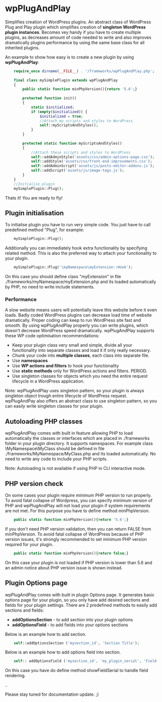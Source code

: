 # wpPlugAndPlay
Simplifies creation of WordPress plugins.  An abstract class of WordPress Plug and Play plugin which simplifies creation of **singleton WordPress plugin instances**. Becomes vey handy if you have to create multiple plugins, as decreases amount of code needed to write and also improves dramatically plugins performance by using the same base class for all inherited plugins.

An example to show how easy is to create a new plugin by using **wpPlugAndPlay**:

```php
    require_once dirname(__FILE__) . '/frameworks/wpPlugAndPlay.php';
    
    final class mySimplePlugin extends wpPlugAndPlay
    {
        public static function minPhpVersion(){return '5.6';}
    		
        protected function init()
        {
            static $initialized;
            if (empty($initialized)) {
                $initialized = true;
                //Attach my scripts and styles to WordPress
                self::myScriptsAndStyles();
            }
        }
    
        protected static function myScriptsAndStyles()
        {
            //Attach these scripts and styles to WordPress
            self::addAdminStyle('assets/css/admin-options-page.css');
            self::addStyle('assets/css/front-end-improvements.css');
            self::addAdminScript('assets/js/posts-editor-addons.js');
            self::addScript('assets/js/image-tags.js');
        }
    }
    //Initialise plugin
    mySimplePlugin::Plug();

```

Thats it! You are ready to fly!

## Plugin initialisation

To initialise plugin you have to run very simple code. You just have to call predefined method "Plug", for example:

```php
    mySimplePlugin::Plug();
```

Additionally you can immediately hook extra functionality by specifying related method. This is also the preferred way to attach your functionality to your plugin.

```php
    mySimplePlugin::Plug('\myNamespace\myExtension::Hook');
```
On this case you should define class "myExtension" in file ./frameworks/myNamespace/myExtension.php and its loaded automatically by PHP, no need to write include statements.

### Performance
A slow website means users will potentially leave this website before it even loads. Badly coded WordPress plugins can decrease load time of website dramatically. Proper coding can keep to run WordPress site fast and smooth. By using wpPlugAndPlay properly you can write plugins, which doesn't decrease WordPress speed dramatically. wpPlugAndPlay supports these WP code optimisation recommendations:

* Keep your plugin class very small and simple, divide all your functionality into separate classes and load it if only really necessary.
* Chunk your code into **multiple classes**, each class into separate file.
* Use **namespaces**
* Use **WP actions and filters** to hook your functionality
* Use **static methods** only for WordPress actions and filters. PERIOD.
* Use singleton classes for objects which you need the entire request lifecycle in a WordPress application.

Note: wpPlugAndPlay uses singleton pattern, so your plugin is always singleton object trough entire lifecycle of WordPress request. wpPlugAndPay also offers an abstract class to use singleton pattern, so you can easily write singleton classes for your plugin.

## Autoloading PHP classes
wpPlugAndPlay comes with built in feature allowing PHP to load automatically the classes or interfaces which are placed in ./frameworks folder in your plugin directory. It supports namespaces. For example class \MyNamespace\MyClass should be defined in file ./frameworks/MyNamespace/MyClass.php and its loaded automatically. No need to write any code to include your PHP scripts.

Note: Autoloading is not available if using PHP in CLI interactive mode.

## PHP version check

On some cases your plugin require minimum PHP version to run properly. To avoid fatal collapse of Wordpress, you can specify minimum version of PHP and wpPlugAndPlay will not load your plugin if system requirements are not met. For this purpose you have to define method minPhpVersion. 

```php
    public static function minPhpVersion(){return '5.6';}
```

If you don't need PHP version validation, then you can return FALSE from  minPhpVersion. To avoid fatal collapse of WordPress because of PHP version issues, it's strongly recommended to set minimum PHP version required for your plugin.

```php
    public static function minPhpVersion(){return false;}
```


On this case your plugin is not loaded if PHP version is lower than 5.6 and an admin notice about PHP version issue is shown instead.

## Plugin Options page

wpPlugAndPlay comes with built in plugin Options page. It generates basic options page for your plugin, so you only have add desired sections and fields for your plugin settings. There are 2 predefined methods to easily add sections and fields:

* **addOptionsSection** - to add section into your plugin options
* **addOptionsField** - to add fields into your options sections

Below is an example how to add section.

```php
    self::addOptionsSection ('mysection_id', 'Section Title');
```
Below is an example how to add options field into section.

```php
    self:: addOptionsField ('mysection_id', 'my_plugin_serial', 'Field Title', '\myNamespace\myPlgOptions::showFieldSerial');
```
On this case you have do define method showFieldSerial to handle field rendering. 

..

Please stay tuned for documentation update. ;) 
